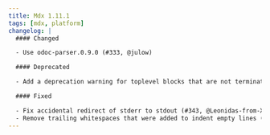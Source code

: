 ```yaml
---
title: Mdx 1.11.1
tags: [mdx, platform]
changelog: |
  #### Changed

  - Use odoc-parser.0.9.0 (#333, @julow)

  #### Deprecated

  - Add a deprecation warning for toplevel blocks that are not terminated with `;;` (#342, @Leonidas-from-XIV)

  #### Fixed

  - Fix accidental redirect of stderr to stdout (#343, @Leonidas-from-XIV)
  - Remove trailing whitespaces that were added to indent empty lines (#341, @gpetiot)
---
```

